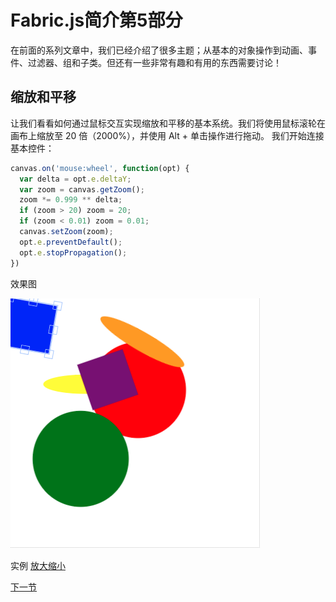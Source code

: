 # Fabric.js简介第5部分
在前面的系列文章中，我们已经介绍了很多主题；从基本的对象操作到动画、事件、过滤器、组和子类。但还有一些非常有趣和有用的东西需要讨论！

## 缩放和平移

让我们看看如何通过鼠标交互实现缩放和平移的基本系统。我们将使用鼠标滚轮在画布上缩放至 20 倍（2000%），并使用 Alt + 单击操作进行拖动。
我们开始连接基本控件：

```javascript
canvas.on('mouse:wheel', function(opt) {
  var delta = opt.e.deltaY;
  var zoom = canvas.getZoom();
  zoom *= 0.999 ** delta;
  if (zoom > 20) zoom = 20;
  if (zoom < 0.01) zoom = 0.01;
  canvas.setZoom(zoom);
  opt.e.preventDefault();
  opt.e.stopPropagation();
})

```
效果图

![Alt text](image-51.png)

实例
[放大缩小](./demo1.html)



























[下一节](./part5.md)